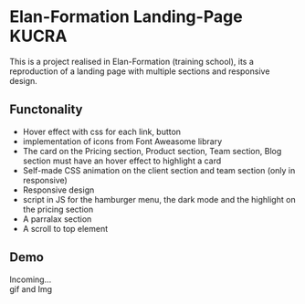 
# Elan-Formation Landing-Page KUCRA

This is a project realised in Elan-Formation (training school),
its a reproduction of a landing page with multiple sections and responsive design.

## Functonality


* Hover effect with css for each link, button
* implementation of icons from Font Aweasome library
* The card on the Pricing section, Product section, Team section, Blog section
  must have an hover effect to highlight a card
* Self-made CSS animation on the client section and team section (only in responsive)
* Responsive design
* script in JS for the hamburger menu, the dark mode and the highlight on the pricing section
* A parralax section
* A scroll to top element
## Demo

Incoming...\
gif and Img

